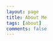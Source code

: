 ```yaml
---
layout: page
title: About Me
tags: [about]
comments: false
---
```


<!-- I'm a data scientist at [Heap](https://heap.io/). My interests include statistics, data analysis, education, and programming in R.

I'm the co-author with Julia Silge of the tidytext package and the O'Reilly book Text Mining with R. I'm also the author of the [broom](http://github.com/dgrtwo/broom) and [fuzzyjoin](http://github.com/dgrtwo/fuzzyjoin) packages, and of the e-book [Introduction to Empirical Bayes](http://varianceexplained.org/r/empirical-bayes-book/).

I previously worked as Chief Data Scientist at [DataCamp](http://datacamp.com/) and as a data scientist at Stack Overflow, and received a PhD in [Quantitative and Computational Biology](http://www.princeton.edu/qcbgrad/) from Princeton University.

Books
============

* [Text Mining with R: A Tidy Approach](https://www.amazon.com/gp/product/1491981652/): a guide to drawing insights from text using the [tidytext](http://github.com/dgrtwo/tidytext) package in R. Co-authored with Julia Silge, and published by O'Reilly in July 2017. Also available [for free online](https://www.tidytextmining.com/).
* [Introduction to Empirical Bayes: Examples from Baseball Statistics](http://varianceexplained.org/r/empirical-bayes-book/). An e-book demonstrating the statistical method of empirical Bayes, based on the example of estimating baseball batting averages.

Software
============

* [broom](http://github.com/dgrtwo/broom): Convert messy model outputs to a tidy format, for use with tools such as [dplyr](http://github.com/hadley/dplyr) and [tidyr](http://github.com/hadley/tidyr).
* [fuzzyjoin](http://github.com/dgrtwo/fuzzyjoin): Join tables based on inexact matching of columns
* [tidytext](http://github.com/dgrtwo/tidytext): Analyze text using tidy packages such as dplyr, ggplot2, and tidyr
* [stackr](https://github.com/dgrtwo/stackr): R package for connecting to the Stack Exchange API

Publications
============

1. Johnson EL, **Robinson D.G.**, Coller HA. (2017) [Widespread changes in mRNA stability contribute to quiescence-specific gene expression patterns in a fibroblast model of quiescence.](https://bmcgenomics.biomedcentral.com/articles/10.1186/s12864-017-3521-0) *BMC Genomics* 2017, 18(1):123.
2. **Robinson, D.G.** (2015) <a href="http://arxiv.org/abs/1412.3565">broom: An R package for converting statistical analysis objects into tidy data frames</a>. arXiv preprint. arXiv:1412.3565 [stat.CO].
3. **Robinson, D.G.,** Wang, J., and Storey, J.D. (2014) <a href="http://biorxiv.org/content/early/2014/12/30/013342">A nested parallel experiment demonstrates differences in intensity-dependence between RNA-seq and microarrays</a>. biorXiv preprint. doi:10.1101/013342.
4. **Robinson, D.G.** and Storey, J.D. (2014) <a href="http://bioinformatics.oxfordjournals.org/content/early/2014/09/03/bioinformatics.btu552.abstract?keytype=ref&ijkey=al7iHAgvbsLcdYj">subSeq: Determining appropriate sequencing depth through efficient read subsampling</a>. Bioinformatics, 30 (23): 3424-3426. doi: 10.1093/bioinformatics/btu552.
5. **Robinson, D.G.**, Chen, W., Storey, J.D., and Gresham, D. (2014) <a href="http://www.g3journal.org/content/early/2013/10/30/g3.113.008565.abstract">Design and Analysis of Bar-seq Experiments</a>. G3: Genes/Genomes/Genetics, 4(1), 11-18
6. **Robinson, D.G.**, Lee, M.C. and Marx, C.J. (2012) <a href="http://nar.oxfordjournals.org/content/early/2012/08/14/nar.gks778.full">OASIS: an automated program for global investigation of bacterial and archaeal insertion sequences</a>. Nucleic Acids Research, 10.1093/nar/gks778.

Links
=====

* [My GitHub](https://github.com/dgrtwo)

<a href="http://stackoverflow.com/users/712603/david-robinson">
<img src="http://stackoverflow.com/users/flair/712603.png" width="208" height="58" alt="profile for David Robinson at Stack Overflow, Q&amp;A for professional and enthusiast programmers" title="profile for David Robinson at Stack Overflow, Q&amp;A for professional and enthusiast programmers">
</a>

About This Site
=========

This site is powered by [Jekyll](http://jekyllrb.com/) using the [Minimal Mistakes](http://mademistakes.com/minimal-mistakes/) theme. All blog posts are released under a [Creative Commons Attribution-ShareAlike 4.0 International License](http://creativecommons.org/licenses/by-sa/4.0/). The favicon and logo were created by [Thomas Lin Pedersen](https://www.data-imaginist.com/about/).

All blog posts are compiled with [knitr](http://yihui.name/knitr/) [R markdown](http://rmarkdown.rstudio.com/) using [this script](https://github.com/dgrtwo/dgrtwo.github.com/blob/master/_scripts/knitpages.R). You can find the reproducible sources of each blog post [here](https://github.com/dgrtwo/dgrtwo.github.com/tree/master/_R).

All opinions and views are my own and do not represent my employer. -->
